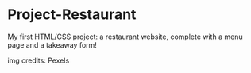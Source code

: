 # Project-Restaurant
My first HTML/CSS project: a restaurant website, complete with a menu page and a takeaway form!

img credits: Pexels
